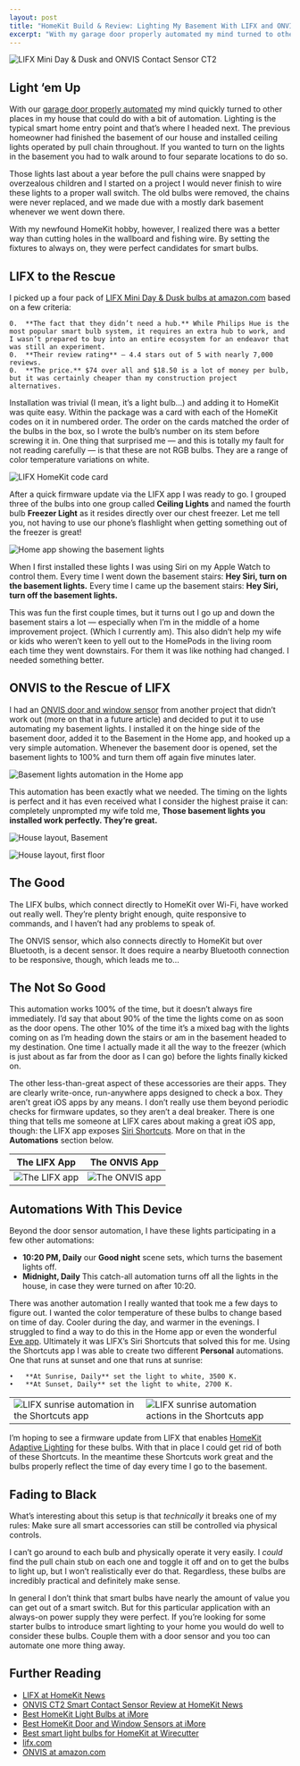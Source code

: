 ```yaml
---
layout: post
title: "HomeKit Build & Review: Lighting My Basement With LIFX and ONVIS"
excerpt: "With my garage door properly automated my mind turned to other places in my house that could do with a bit of HomeKit love."
---
```


![LIFX Mini Day & Dusk and ONVIS Contact Sensor CT2](/assets/images/lifx-and-onvis.jpg)

## Light ‘em Up

With our [garage door properly automated](https://homekitbuilds.mrrooni.com/2021/05/14/meross-smart-wi-fi-garage-opener.html) my mind quickly turned to other places in my house that could do with a bit of automation. Lighting is the typical smart home entry point and that’s where I headed next. The previous homeowner had finished the basement of our house and installed ceiling lights operated by pull chain throughout. If you wanted to turn on the lights in the basement you had to walk around to four separate locations to do so.

Those lights last about a year before the pull chains were snapped by overzealous children and I started on a project I would never finish to wire these lights to a proper wall switch. The old bulbs were removed, the chains were never replaced, and we made due with a mostly dark basement whenever we went down there.

With my newfound HomeKit hobby, however, I realized there was a better way than cutting holes in the wallboard and fishing wire. By setting the fixtures to always on, they were perfect candidates for smart bulbs.

## LIFX to the Rescue

I picked up a four pack of [LIFX Mini Day & Dusk bulbs at amazon.com](https://www.amazon.com/gp/product/B072Y6X7QS/) based on a few criteria:

	0.	**The fact that they didn’t need a hub.** While Philips Hue is the most popular smart bulb system, it requires an extra hub to work, and I wasn’t prepared to buy into an entire ecosystem for an endeavor that was still an experiment.
	0.	**Their review rating** — 4.4 stars out of 5 with nearly 7,000 reviews.
	0.	**The price.** $74 over all and $18.50 is a lot of money per bulb, but it was certainly cheaper than my construction project alternatives.

Installation was trivial (I mean, it’s a light bulb…) and adding it to HomeKit was quite easy. Within the package was a card with each of the HomeKit codes on it in numbered order. The order on the cards matched the order of the bulbs in the box, so I wrote the bulb’s number on its stem before screwing it in. One thing that surprised me — and this is totally my fault for not reading carefully — is that these are not RGB bulbs. They are a range of color temperature variations on white.

![LIFX HomeKit code card](/assets/images/lifx-homekit-card.jpg)


After a quick firmware update via the LIFX app I was ready to go. I grouped three of the bulbs into one group called **Ceiling Lights** and named the fourth bulb **Freezer Light** as it resides directly over our chest freezer. Let me tell you, not having to use our phone’s flashlight when getting something out of the freezer is great!

![Home app showing the basement lights](/assets/images/basement-lights.png)

When I first installed these lights I was using Siri on my Apple Watch to control them. Every time I went down the basement stairs: **Hey Siri, turn on the basement lights.** Every time I came up the basement stairs: **Hey Siri, turn off the basement lights.**

This was fun the first couple times, but it turns out I go up and down the basement stairs a lot — especially when I’m in the middle of a home improvement project. (Which I currently am). This also didn’t help my wife or kids who weren’t keen to yell out to the HomePods in the living room each time they went downstairs. For them it was like nothing had changed. I needed something better.

## ONVIS to the Rescue of LIFX

I had an [ONVIS door and window sensor](https://www.amazon.com/gp/product/B08JQ96N8J/) from another project that didn’t work out (more on that in a future article) and decided to put it to use automating my basement lights. I installed it on the hinge side of the basement door, added it to the Basement in the Home app, and hooked up a very simple automation. Whenever the basement door is opened, set the basement lights to 100% and turn them off again five minutes later.

![Basement lights automation in the Home app](/assets/images/basement-light-automation.jpeg)

This automation has been exactly what we needed. The timing on the lights is perfect and it has even received what I consider the highest praise it can: completely unprompted my wife told me, **Those basement lights you installed work perfectly. They’re great.**

![House layout, Basement](/assets/images/home-layout-basement.png)

![House layout, first floor](/assets/images/home-layout-first-floor.png)

## The Good

The LIFX bulbs, which connect directly to HomeKit over Wi-Fi, have worked out really well. They’re plenty bright enough, quite responsive to commands, and I haven’t had any problems to speak of. 

The ONVIS sensor, which also connects directly to HomeKit but over Bluetooth, is a decent sensor. It does require a nearby Bluetooth connection to be responsive, though, which leads me to…

## The Not So Good

This automation works 100% of the time, but it doesn’t always fire immediately. I’d say that about 90% of the time the lights come on as soon as the door opens. The other 10% of the time it’s a mixed bag with the lights coming on as I’m heading down the stairs or am in the basement headed to my destination. One time I actually made it all the way to the freezer (which is just about as far from the door as I can go) before the lights finally kicked on.

The other less-than-great aspect of these accessories are their apps. They are clearly write-once, run-anywhere apps designed to check a box. They aren’t great iOS apps by any means. I don’t really use them beyond periodic checks for firmware updates, so they aren’t a deal breaker. There is one thing that tells me someone at LIFX cares about making a great iOS app, though: the LIFX app exposes [Siri Shortcuts](https://support.apple.com/en-us/HT209055). More on that in the **Automations** section below.

| The LIFX App | The ONVIS App |
| ------ | ------ |
| ![The LIFX app](/assets/images/lifx-app.jpeg) | ![The ONVIS app](/assets/images/onvis-app.jpeg) |

## Automations With This Device

Beyond the door sensor automation, I have these lights participating in a few other automations:

* **10:20 PM, Daily** our **Good night** scene sets, which turns the basement lights off.
* **Midnight, Daily** This catch-all automation turns off all the lights in the house, in case they were turned on after 10:20.

There was another automation I really wanted that took me a few days to figure out. I wanted the color temperature of these bulbs to change based on time of day. Cooler during the day, and warmer in the evenings. I struggled to find a way to do this in the Home app or even the wonderful [Eve app](https://itunes.apple.com/app/elgato-eve/id917695792). Ultimately it was LIFX’s Siri Shortcuts that solved this for me. Using the Shortcuts app I was able to create two different **Personal** automations. One that runs at sunset and one that runs at sunrise:

	•	**At Sunrise, Daily** set the light to white, 3500 K.
	•	**At Sunset, Daily** set the light to white, 2700 K.


|  |  |
| ------ | ------ |
| ![LIFX sunrise automation in the Shortcuts app](/assets/images/lifx-sunrise-automation-1.jpeg) | ![LIFX sunrise automation actions in the Shortcuts app](/assets/images/lifx-sunrise-automation-2.jpeg) |


I’m hoping to see a firmware update from LIFX that enables [HomeKit Adaptive Lighting](https://homekitnews.com/2020/11/02/adaptive-lighting-in-homekit-how-it-really-works/) for these bulbs. With that in place I could get rid of both of these Shortcuts. In the meantime these Shortcuts work great and the bulbs properly reflect the time of day every time I go to the basement.

## Fading to Black

What’s interesting about this setup is that _technically_ it breaks one of my rules: Make sure all smart accessories can still be controlled via physical controls.

I can’t go around to each bulb and physically operate it very easily. I _could_ find the pull chain stub on each one and toggle it off and on to get the bulbs to light up, but I won’t realistically ever do that. Regardless, these bulbs are incredibly practical and definitely make sense.

In general I don’t think that smart bulbs have nearly the amount of value you can get out of a smart switch. But for this particular application with an always-on power supply they were perfect. If you’re looking for some starter bulbs to introduce smart lighting to your home you would do well to consider these bulbs. Couple them with a door sensor and you too can automate one more thing away.

## Further Reading

* [LIFX at HomeKit News](https://homekitnews.com/?s=LIFX)
* [ONVIS CT2 Smart Contact Sensor Review at HomeKit News](https://homekitnews.com/2020/10/15/onvis-ct2-smart-contact-sensor-review/)
* [Best HomeKit Light Bulbs at iMore](https://www.imore.com/best-homekit-light-bulbs)
* [Best HomeKit Door and Window Sensors at iMore](https://www.imore.com/best-homekit-door-window-sensors)
* [Best smart light bulbs for HomeKit at Wirecutter](https://www.nytimes.com/wirecutter/reviews/best-homekit-devices/#best-smart-light-bulbs-for-homekit)
* [lifx.com](https://www.lifx.com)
* [ONVIS at amazon.com](https://www.amazon.com/s?k=ONVIS)
